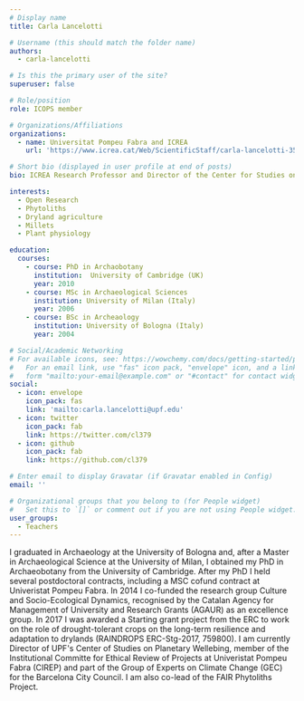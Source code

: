 ```yaml
---
# Display name
title: Carla Lancelotti

# Username (this should match the folder name)
authors:
  - carla-lancelotti

# Is this the primary user of the site?
superuser: false

# Role/position
role: ICOPS member

# Organizations/Affiliations
organizations:
  - name: Universitat Pompeu Fabra and ICREA
    url: 'https://www.icrea.cat/Web/ScientificStaff/carla-lancelotti-353040'

# Short bio (displayed in user profile at end of posts)
bio: ICREA Research Professor and Director of the Center for Studies on Planetary Wellbeing

interests:
  - Open Research
  - Phytoliths
  - Dryland agriculture
  - Millets
  - Plant physiology

education:
  courses:
    - course: PhD in Archaobotany
      institution:  University of Cambridge (UK)
      year: 2010
    - course: MSc in Archaeological Sciences
      institution: University of Milan (Italy)
      year: 2006
    - course: BSc in Archeaology
      institution: University of Bologna (Italy)
      year: 2004

# Social/Academic Networking
# For available icons, see: https://wowchemy.com/docs/getting-started/page-builder/#icons
#   For an email link, use "fas" icon pack, "envelope" icon, and a link in the
#   form "mailto:your-email@example.com" or "#contact" for contact widget.
social:
  - icon: envelope
    icon_pack: fas
    link: 'mailto:carla.lancelotti@upf.edu'
  - icon: twitter
    icon_pack: fab
    link: https://twitter.com/cl379
  - icon: github
    icon_pack: fab
    link: https://github.com/cl379

# Enter email to display Gravatar (if Gravatar enabled in Config)
email: ''

# Organizational groups that you belong to (for People widget)
#   Set this to `[]` or comment out if you are not using People widget.
user_groups:
  - Teachers
---
```


I graduated in Archaeology at the University of Bologna and, after a Master in Archaeological Science at the University of Milan, I obtained my PhD in Archaeobotany from the University of Cambridge. After my PhD I held several postdoctoral contracts, including a MSC cofund contract at Univeristat Pompeu Fabra. In 2014 I co-funded the research group Culture and Socio-Ecological Dynamics, recognised by the Catalan Agency for Management of University and Research Grants (AGAUR) as an excellence group. In 2017 I was awarded a Starting grant project from the ERC to work on the role of drought-tolerant crops on the long-term resilience and adaptation to drylands (RAINDROPS ERC-Stg-2017, 759800). I am currently Director of UPF's Center of Studies on Planetary Wellebing, member of the Institutional Committe for Ethical Review of Projects at Univeristat Pompeu Fabra (CIREP) and part of the Group of Experts on Climate Change (GEC) for the Barcelona City Council. I am also co-lead of the FAIR Phytoliths Project. 

